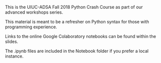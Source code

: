 This is the UIUC-ADSA Fall 2018 Python Crash Course as part of our advanced workshops series.

This material is meant to be a refresher on Python syntax for those with programming experience.

Links to the online Google Colaboratory notebooks can be found within the slides.

The .ipynb files are included in the Notebook folder if you prefer a local instance.